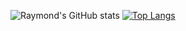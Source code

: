 ![Raymond's GitHub stats](https://github-readme-stats.vercel.app/api?username=duckygoh&count_private=true&show_icons=true&theme=radical)
[![Top Langs](https://github-readme-stats.vercel.app/api/top-langs/?username=duckygoh&hide=Jupyter-Notebook,CSS&layout=compact&theme=radical&langs_count=10&exclude_repo=Richter-s-Predictor-Modeling-Earthquake-Damage)](https://github.com/anuraghazra/github-readme-stats)
